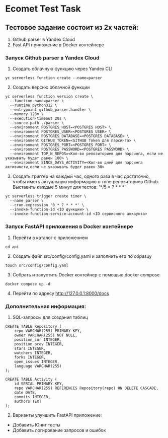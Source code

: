 # Ecomet Test Task

## Тестовое задание состоит из 2х частей:
  1. Github parser в Yandex Cloud
  2. Fast API приложение в Docker контейнере

### Запуск Github parser в Yandex Cloud

1. Создать облачную функцию через Yandex CLI
```console
yc serverless function create --name=parser
```

2. Создать версию облачной функции
```console
yc serverless function version create \
  --function-name=parser \
  --runtime python312 \
  --entrypoint github_parser.handler \
  --memory 128m \
  --execution-timeout 20s \
  --source-path ./parser \
  --environment POSTGRES_HOST=<POSTGRES HOST> \
  --environment POSTGRES_USER=<POSTGRES USER> \
  --environment POSTGRES_DATABASE=<POSTGRES DATABASE> \
  --environment GITHUB_TOKEN=<GITHUB Token для парсинга> \
  --environment POSTGRES_PORT=<POSTGRES PORT> \
  --environment POSTGRES_PASSWORD=<POSTGRES PASSWORD> \
  --environment TOP_N_REPOS=<Кол-во репозиториев для парсинга, если не указывать будет равен 100> \
  --environment SINCE_DAYS_ACTIVITY=<Кол-во дней для парсинга активности,если не указывать будет равен 30>
```

3. Создать триггер на каждый час, одного раза в час достаточно, чтобы иметь актуальную информацию о топе репозиториев Github. Выставить каждые 5 минут для тестов: '*/5 * ? * * *'
```console
yc serverless trigger create timer \
  --name parser \
  --cron-expression '0 * ? * * *' \
  --invoke-function-id <ID функции> \
  --invoke-function-service-account-id <ID сервисного аккаунта>
```

### Запуск FastAPI  приложения в Docker контейнере

1. Перейти в каталог с приложением
```console
cd api
```
2. Создать файл src/config/config.yaml и заполнить его по образцу
```console
touch src/config/config.yaml
```
3. Собрать и запустить Docker контейнер с помощью docker compose
```console
docker compose up -d
```
4. Перейти по адресу http://127.0.0.1:8000/docs


### Дополнительная информация:
1. SQL-запросы для создания таблиц
```console
CREATE TABLE Repository (
    repo VARCHAR(255) PRIMARY KEY,
    owner VARCHAR(255) NOT NULL,
    position_cur INTEGER,
    position_prev INTEGER,
    stars INTEGER,
    watchers INTEGER,
    forks INTEGER,
    open_issues INTEGER,
    language VARCHAR(255)
);
```
```console
CREATE TABLE Activity (
    id SERIAL PRIMARY KEY,
    repo VARCHAR(255) REFERENCES Repository(repo) ON DELETE CASCADE,
    date DATE,
    commits INTEGER,
    authors TEXT
);
```
2. Варианты улучшить FastAPI приложение:
  - Добавить Юнит тесты
  - Добавить логирование запросов и ошибок
   